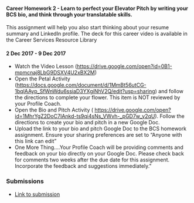 
#### Career Homework 2 - Learn to perfect your Elevator Pitch by writing your BCS bio, and think through your translatable skills. 

This assignment will help you also start thinking about your resume summary and LinkedIn profile. The deck for this career video is available in the Career Services Resource Library

#### 2 Dec 2017 - 9 Dec 2017
+ Watch the Video Lesson (https://drive.google.com/open?id=0B1-mpmcnaj8LbG9DSXV4U2xBX2M)
+ Open the Petal Activity (https://docs.google.com/document/d/1MmBt56utCG-1bqlAAyp_SfWnWdu6ssiaD3YXgiNhV2Q/edit?usp=sharing) and follow the directions to complete your flower. This item is NOT reviewed by your Profile Coach.
+ Open the Bio and Pitch Activity ( https://drive.google.com/open?id=1MhrYgZ2DoC7IAnkd-ts9qi4sNs_VWvh-_pGD7w_y2qU). Follow the directions to create your bio and pitch in a new Google Doc.
+ Upload the link to your bio and pitch Google Doc to the BCS homework assignment. Ensure your sharing preferences are set to “Anyone with this link can edit”
+ One More Thing....Your Profile Coach will be providing comments and feedback on your bio directly on your Google Doc. Please check back for comments two weeks after the due date for this assignment. Incorporate the feedback and suggestions immediately."

### Submissions
+ [Link to submission](https://drive.google.com/drive/folders/1X3XS3RVShfD0fUgekl3EU3WRcXZT8LaY?usp=sharing)
